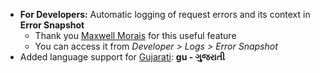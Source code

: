 - **For Developers:** Automatic logging of request errors and its context in **Error Snapshot**    
	- Thank you [Maxwell Morais](https://discuss.nbnextlinks/users/max_morais_dmm/activity) for this useful feature
	- You can access it from *Developer > Logs > Error Snapshot*
- Added language support for [Gujarati](https://translate.nbnextlinks/view?lang=gu): **gu - ગુજરાતી**

